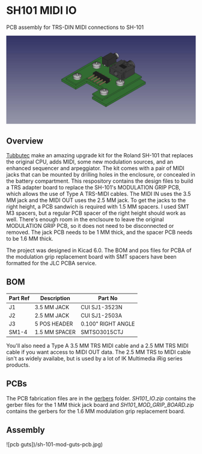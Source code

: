 # SH101 MIDI IO
PCB assembly for TRS-DIN MIDI connections to SH-101

![pcb assembly](/orthoview.jpeg)

## Overview
[Tubbutec](https://tubbutec.de/sh-1oh1/) make an amazing upgrade kit for the Roland SH-101 that replaces the original CPU, adds MIDI, some new modulation sources, and an enhanced sequencer and arpeggiator. The kit comes with a pair of MIDI jacks that can be mounted by drilling holes in the enclosure, or concealed in the battery compartment. This respository contains the design files to build a TRS adapter board to replace the SH-101's MODULATION GRIP PCB, which allows the use of Type A TRS-MIDI cables. The MIDI IN uses the 3.5 MM jack and the MIDI OUT uses the 2.5 MM jack. To get the jacks to the right height, a PCB sandwich is required with 1.5 MM spacers. I used SMT M3 spacers, but a regular PCB spacer of the right height should work as well. There's enough room in the enclsoure to leave the original MODULATION GRIP PCB, so it does not need to be disconnected or removed. The jack PCB needs to be 1 MM thick, and the spacer PCB needs to be 1.6 MM thick.

The project was designed in Kicad 6.0. The BOM and pos files for PCBA of the modulation grip replacement board with SMT spacers have been formatted for the JLC PCBA service.

## BOM

| Part Ref | Description | Part No |
| -------- | ----------- | ------- |
| J1 | 3.5 MM JACK | CUI SJ1-3523N |
| J2 | 2.5 MM JACK | CUI SJ1-2503A |
| J3 | 5 POS HEADER | 0.100" RIGHT ANGLE |
| SM1-4 | 1.5 MM SPACER | SMTSO3015CTJ |

You'll also need a Type A 3.5 MM TRS MIDI cable and a 2.5 MM TRS MIDI cable if you want access to MIDI OUT data. The 2.5 MM TRS to MIDI cable isn't as widely availabe, but is used by a lot of IK Multimedia iRig series products.

## PCBs

The PCB fabrication files are in the [gerbers](/gerbers/) folder. _SH101_IO.zip_ contains the gerber files for the 1 MM thick jack board and _SH101_MOD_GRIP_BOARD.zip_ contains the gerbers for the 1.6 MM modulation grip replacement board. 

## Assembly

![pcb guts])/sh-101-mod-guts-pcb.jpg)




